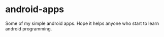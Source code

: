 # android-apps

Some of my simple android apps. Hope it helps anyone who start to learn android programming.
